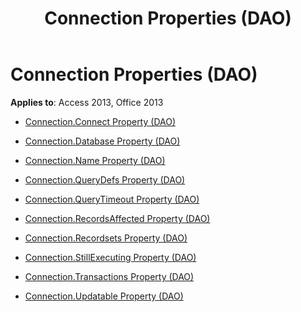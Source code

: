 ﻿---
title: Connection Properties (DAO)
TOCTitle: Properties
ms:assetid: 599272da-bdce-408f-9e79-700a8d084cde
ms:mtpsurl: https://msdn.microsoft.com/library/Dn124934(v=office.15)
ms:contentKeyID: 52072554
ms.date: 09/18/2015
mtps_version: v=office.15
---

# Connection Properties (DAO)


**Applies to**: Access 2013, Office 2013



  - [Connection.Connect Property (DAO)](connection-connect-property-dao.md)

  - [Connection.Database Property (DAO)](connection-database-property-dao.md)

  - [Connection.Name Property (DAO)](connection-name-property-dao.md)

  - [Connection.QueryDefs Property (DAO)](connection-querydefs-property-dao.md)

  - [Connection.QueryTimeout Property (DAO)](connection-querytimeout-property-dao.md)

  - [Connection.RecordsAffected Property (DAO)](connection-recordsaffected-property-dao.md)

  - [Connection.Recordsets Property (DAO)](connection-recordsets-property-dao.md)

  - [Connection.StillExecuting Property (DAO)](connection-stillexecuting-property-dao.md)

  - [Connection.Transactions Property (DAO)](connection-transactions-property-dao.md)

  - [Connection.Updatable Property (DAO)](connection-updatable-property-dao.md)

